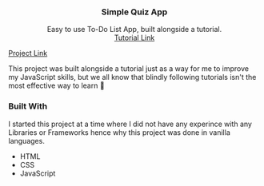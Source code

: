   <h3 align="center">Simple Quiz App</h3>

  <p align="center">
    Easy to use To-Do List App, built alongside a tutorial.
    <br />
    <a href="https://youtu.be/PBcqGxrr9g8?list=PLjwm_8O3suyOgDS_Z8AWbbq3zpCmR-WE9" target="_blank">Tutorial Link</a>
  </p>
</div>

<a href="">Project Link</a>

This project was built alongside a tutorial just as a way for me to improve my JavaScript skills, but we all know that blindly following tutorials isn't the most effective way to learn 🙂


### Built With

I started this project at a time where I did not have any experince with any Libraries or Frameworks hence why this project was done in vanilla languages.

* HTML
* CSS
* JavaScript
